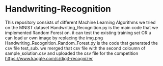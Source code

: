 # Handwriting-Recognition
This repository consists of different Machine Learning Algorithms we tried on the MNIST dataset
Handwriting_Recognition.py is the main code that we implemented Random Forest on. it can test the existing training set OR u can load ur own image by replacing the img.png
Handwriting_Recognition_Random_Forest.py is the code that generated the csv file test_sub. we merged that csv file with the second coloumn of sample_solution.csv and uploaded the csv file for the competition https://www.kaggle.com/c/digit-recognizer
